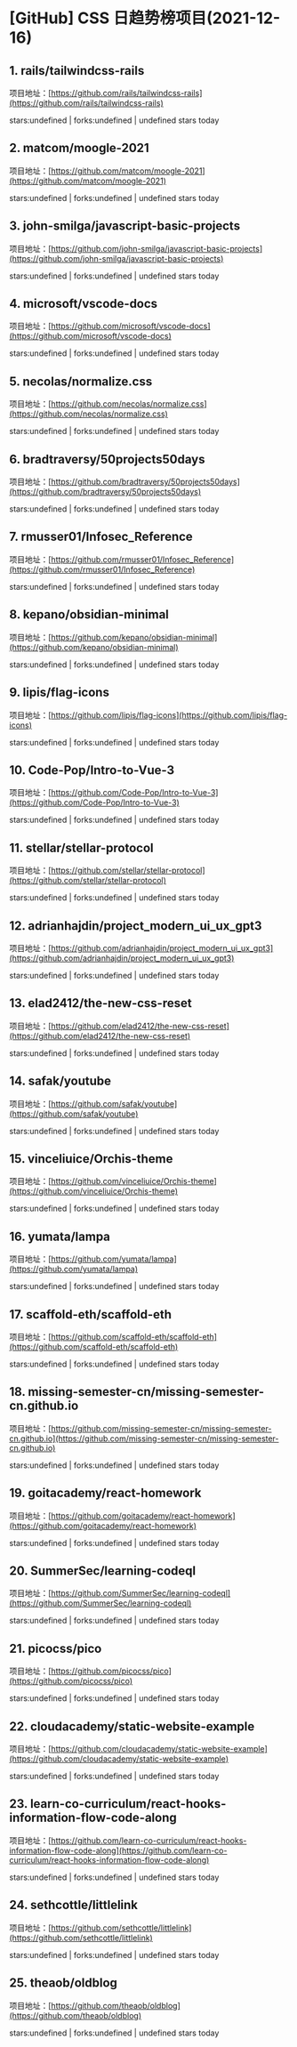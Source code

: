 # [GitHub] CSS 日趋势榜项目(2021-12-16)

## 1. rails/tailwindcss-rails 

项目地址：[https://github.com/rails/tailwindcss-rails](https://github.com/rails/tailwindcss-rails)

stars:undefined | forks:undefined | undefined stars today 



## 2. matcom/moogle-2021 

项目地址：[https://github.com/matcom/moogle-2021](https://github.com/matcom/moogle-2021)

stars:undefined | forks:undefined | undefined stars today 



## 3. john-smilga/javascript-basic-projects 

项目地址：[https://github.com/john-smilga/javascript-basic-projects](https://github.com/john-smilga/javascript-basic-projects)

stars:undefined | forks:undefined | undefined stars today 



## 4. microsoft/vscode-docs 

项目地址：[https://github.com/microsoft/vscode-docs](https://github.com/microsoft/vscode-docs)

stars:undefined | forks:undefined | undefined stars today 



## 5. necolas/normalize.css 

项目地址：[https://github.com/necolas/normalize.css](https://github.com/necolas/normalize.css)

stars:undefined | forks:undefined | undefined stars today 



## 6. bradtraversy/50projects50days 

项目地址：[https://github.com/bradtraversy/50projects50days](https://github.com/bradtraversy/50projects50days)

stars:undefined | forks:undefined | undefined stars today 



## 7. rmusser01/Infosec_Reference 

项目地址：[https://github.com/rmusser01/Infosec_Reference](https://github.com/rmusser01/Infosec_Reference)

stars:undefined | forks:undefined | undefined stars today 



## 8. kepano/obsidian-minimal 

项目地址：[https://github.com/kepano/obsidian-minimal](https://github.com/kepano/obsidian-minimal)

stars:undefined | forks:undefined | undefined stars today 



## 9. lipis/flag-icons 

项目地址：[https://github.com/lipis/flag-icons](https://github.com/lipis/flag-icons)

stars:undefined | forks:undefined | undefined stars today 



## 10. Code-Pop/Intro-to-Vue-3 

项目地址：[https://github.com/Code-Pop/Intro-to-Vue-3](https://github.com/Code-Pop/Intro-to-Vue-3)

stars:undefined | forks:undefined | undefined stars today 



## 11. stellar/stellar-protocol 

项目地址：[https://github.com/stellar/stellar-protocol](https://github.com/stellar/stellar-protocol)

stars:undefined | forks:undefined | undefined stars today 



## 12. adrianhajdin/project_modern_ui_ux_gpt3 

项目地址：[https://github.com/adrianhajdin/project_modern_ui_ux_gpt3](https://github.com/adrianhajdin/project_modern_ui_ux_gpt3)

stars:undefined | forks:undefined | undefined stars today 



## 13. elad2412/the-new-css-reset 

项目地址：[https://github.com/elad2412/the-new-css-reset](https://github.com/elad2412/the-new-css-reset)

stars:undefined | forks:undefined | undefined stars today 



## 14. safak/youtube 

项目地址：[https://github.com/safak/youtube](https://github.com/safak/youtube)

stars:undefined | forks:undefined | undefined stars today 



## 15. vinceliuice/Orchis-theme 

项目地址：[https://github.com/vinceliuice/Orchis-theme](https://github.com/vinceliuice/Orchis-theme)

stars:undefined | forks:undefined | undefined stars today 



## 16. yumata/lampa 

项目地址：[https://github.com/yumata/lampa](https://github.com/yumata/lampa)

stars:undefined | forks:undefined | undefined stars today 



## 17. scaffold-eth/scaffold-eth 

项目地址：[https://github.com/scaffold-eth/scaffold-eth](https://github.com/scaffold-eth/scaffold-eth)

stars:undefined | forks:undefined | undefined stars today 



## 18. missing-semester-cn/missing-semester-cn.github.io 

项目地址：[https://github.com/missing-semester-cn/missing-semester-cn.github.io](https://github.com/missing-semester-cn/missing-semester-cn.github.io)

stars:undefined | forks:undefined | undefined stars today 



## 19. goitacademy/react-homework 

项目地址：[https://github.com/goitacademy/react-homework](https://github.com/goitacademy/react-homework)

stars:undefined | forks:undefined | undefined stars today 



## 20. SummerSec/learning-codeql 

项目地址：[https://github.com/SummerSec/learning-codeql](https://github.com/SummerSec/learning-codeql)

stars:undefined | forks:undefined | undefined stars today 



## 21. picocss/pico 

项目地址：[https://github.com/picocss/pico](https://github.com/picocss/pico)

stars:undefined | forks:undefined | undefined stars today 



## 22. cloudacademy/static-website-example 

项目地址：[https://github.com/cloudacademy/static-website-example](https://github.com/cloudacademy/static-website-example)

stars:undefined | forks:undefined | undefined stars today 



## 23. learn-co-curriculum/react-hooks-information-flow-code-along 

项目地址：[https://github.com/learn-co-curriculum/react-hooks-information-flow-code-along](https://github.com/learn-co-curriculum/react-hooks-information-flow-code-along)

stars:undefined | forks:undefined | undefined stars today 



## 24. sethcottle/littlelink 

项目地址：[https://github.com/sethcottle/littlelink](https://github.com/sethcottle/littlelink)

stars:undefined | forks:undefined | undefined stars today 



## 25. theaob/oldblog 

项目地址：[https://github.com/theaob/oldblog](https://github.com/theaob/oldblog)

stars:undefined | forks:undefined | undefined stars today 



